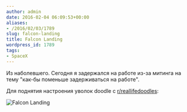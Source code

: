 ```yaml
---
author: admin
date: 2016-02-04 06:09:53+00:00
aliases:
- /2016/02/03/1789
slug: falcon-landing
title: Falcon Landing
wordpress_id: 1789
tags:
- SpaceX
---
```


Из наболевшего. Сегодня я задержался на работе из-за митинга на тему "как-бы поменьше задерживаться на работе". 

Для поднятия настроения уволок doodle c [r/reallifedoodles](https://www.reddit.com/r/reallifedoodles):

![Falcon Landing](https://giant.gfycat.com/HandyCleverAustralianshelduck.gif)

